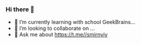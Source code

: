 ### Hi there 👋

- 🌱 I’m currently learning with school GeekBrains...
- 👯 I’m looking to collaborate on ...
- 💬 Ask me about https://t.me//smirnyiy
